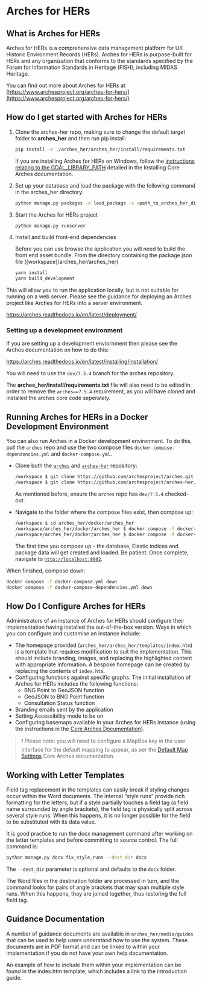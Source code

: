 # Arches for HERs

## What is Arches for HERs

Arches for HERs is a comprehensive data management platform for UK Historic Environment Records (HERs). Arches for HERs is purpose-built for HERs and any organization that conforms to the standards specified by the Forum for Information Standards in Heritage (FISH), including MIDAS Heritage.

You can find out more about Arches for HERs at [https://www.archesproject.org/arches-for-hers/](https://www.archesproject.org/arches-for-hers/)

## How do I get started with Arches for HERs

1. Clone the arches-her repo, making sure to change the default target folder to **arches_her** and then run pip install:

   ```bash
   pip install -r ./arches_her/arches_her/install/requirements.txt
   ```

   If you are installing Arches for HERs on Windows, follow the [instructions relating to the GDAL_LIBRARY_PATH](https://arches.readthedocs.io/en/latest/installing/installation/#create-a-project) detailed in the Installing Core Arches documentation.  

1. Set up your database and load the package with the following command in the arches_her directory:

   ```bash
   python manage.py packages -o load_package -s <path_to_arches_her_directory>/arches_her/arches_her/pkg -db -y
   ```

1. Start the Arches for HERs project

   ```bash
   python manage.py runserver
   ```

1. Install and build front-end dependencies

   Before you can use browse the application you will need to build the front end asset bundle. From the directory containing the package.json file ([workspace]/arches_her/arches_her)

   ```bash
   yarn install
   yarn build_development
   ```

This will allow you to run the application locally, but is not suitable for running on a web server. Please see the guidance for deploying an Arches project like Arches for HERs into a server environment.

   https://arches.readthedocs.io/en/latest/deployment/

### Setting up a development environment

If you are setting up a development enviornment then please see the Arches documentation on how to do this:

   https://arches.readthedocs.io/en/latest/installing/installation/

You will need to use the `dev/7.5.4` branch for the arches repository.

The **arches_her/install/requirements.txt** file will also need to be edited in order to remove the `arches==7.5.4` requirement, as you will have cloned and installed the arches core code seperately.

## Running Arches for HERs in a Docker Development Environment

You can also run Arches in a Docker development environment. To do this, pull the `arches` repo and use the two compose files `docker-compose-dependencies.yml` and `docker-compose.yml`.

- Clone both the [`arches`](https://github.com/archesproject/arches.git) and  [`arches-her`](https://github.com/archesproject/arches-her.git) repository:

  ```bash
  /workspace $ git clone https://github.com/archesproject/arches.git
  /workspace $ git clone https://github.com/archesproject/arches-her.git arches_her
  ```

  As mentioned before, ensure the `arches` repo has `dev/7.5.4` checked-out.

- Navigate to the folder where the compose files exist, then compose up:

  ```bash
  /workspace $ cd arches_her/docker/arches_her
  /workspace/arches_her/docker/arches_her $ docker compose -f docker-compose-dependencies.yml up -d
  /workspace/arches_her/docker/arches_her $ docker compose -f docker-compose.yml up -d
  ```

  The first time you compose up - the database, Elastic indices and package data will get created and loaded. Be patient. Once complete, navigate to [`http://localhost:8002`](http://localhost:8002). 

When finished, compose down:

  ```bash
  docker compose -f docker-compose.yml down
  docker compose -f docker-compose-dependencies.yml down
  ```

## How Do I Configure Arches for HERs

Administrators of an instance of Arches for HERs should configure their implementation having installed the out-of-the-box version.  Ways in which you can configure and customise an instance include:

- The homepage provided (`arches_her/arches_her/templates/index.htm`) is a template that requires modification to suit the implementation. This should include branding, images, and replacing the highlighted content with appropriate information. A bespoke homepage can be created by replacing the contents of `index.htm`.
- Configuring functions against specific graphs.  The initial installation of Arches for HERs includes the following functions:
    - BNG Point to GeoJSON function
    - GeoJSON to BNG Point function
    - Consultation Status function
- Branding emails sent by the application
- Setting Accessibility mode to be on
- Configuring basemaps available in your Arches for HERs instance (using the instructions in the [Core Arches Documentation](https://arches.readthedocs.io/en/latest/administering/managing-map-layers/#basemaps-and-overlays)).

>❗️ Please note: you will need to configure a MapBox key in the user interface for the default mapping to appear, as per the [Default Map Settings](https://arches.readthedocs.io/en/latest/configuring/arches-system-settings/#default-map-settings) Core Arches documentation.

## Working with Letter Templates

Field tag replacement in the templates can easily break if styling changes occur within the Word documents. The internal &ldquo;style runs&rdquo; provide rich formatting for the letters, but if a style partially touches a field tag (a field name surrounded by angle brackets), the field tag is physically split across several style runs. When this happens, it is no longer possible for the field to be substituted with its data value.

It is good practice to run the docx management command after working on the letter templates and before committing to source control. The full command is:

```bash
python manage.py docx fix_style_runs --dest_dir docx
```

The `--dest_dir` parameter is optional and defaults to the `docx` folder.

The Word files in the destination folder are processed in turn, and the command looks for pairs of angle brackets that may span multiple style runs. When this happens, they are joined together, thus restoring the full field tag.

## Guidance Documentation

A number of guidance documents are available in `arches_her/media/guides` that can be used to help users understand how to use the system. These documents are in PDF format and can be linked to within your implementation if you do not have your own help documentation.

An example of how to include them within your implementation can be found in the index.htm template, which includes a link to the introduction guide.